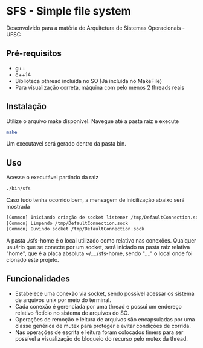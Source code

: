# SFS - Simple file system

Desenvolvido para a matéria de Arquitetura de Sistemas Operacionais - UFSC

## Pré-requisitos
- g++
- c++14
- Biblioteca pthread incluida no SO (Já incluída no MakeFile)
- Para visualização correta, máquina com pelo menos 2 threads reais

## Instalação
Utilize o arquivo make disponível. Navegue até a pasta raiz e execute

```bash
make
```
Um executavel será gerado dentro da pasta bin.

## Uso
Acesse o executável partindo da raiz 

```bash
./bin/sfs
```

Caso tudo tenha ocorrido bem, a mensagem de inicilização abaixo será mostrada
```bash
[Common] Iniciando criação de socket listener /tmp/DefaultConnection.sock
[Common] Limpando /tmp/DefaultConnection.sock
[Common] Ouvindo socket /tmp/DefaultConnection.sock
```
A pasta ./sfs-home é o local utilizado como relativo nas conexões. Qualquer usuário que se conecte por um socket, será iniciado na pasta raiz relativa "home", que é a placa absoluta ~/..../sfs-home, sendo "...." o local onde foi clonado este projeto.

## Funcionalidades
 - Estabelece uma conexão via socket, sendo possível acessar os sistema de arquivos unix por meio do terminal. 
 - Cada conexão é gerenciada por uma thread e possui um endereço relativo fictício no sistema de arquivos do SO.
 - Operações de remoção e leitura de arquivos são encapsuladas por uma classe genérica de mutex para proteger e evitar condições de corrida.
 - Nas operações de escrita e leitura foram colocados timers para ser possível a visualização do bloqueio do recurso pelo mutex da thread.
